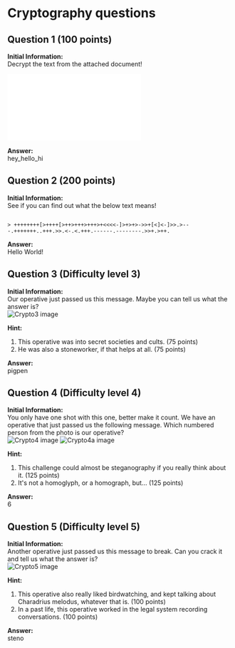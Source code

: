 # Cryptography questions

## Question 1 (100 points)
**Initial Information:**  
Decrypt the text from the attached document!

![wewillrotyou.txt](wewillrotyou.txt)

**Answer:**  
hey_hello_hi

## Question 2 (200 points)
**Initial Information:**    
See if you can find out what the below text means!

```

> ++++++++[>++++[>++>+++>+++>+<<<<-]>+>+>->>+[<]<-]>>.>---.+++++++..+++.>>.<-.<.+++.------.--------.>>+.>++.
```
**Answer:**  
Hello World!

## Question 3 (Difficulty level 3)
**Initial Information:**  
Our operative just passed us this message. Maybe you can tell us what the answer is?  
 ![Crypto3 image](Crypto3.png)

**Hint:**  
1.	This operative was into secret societies and cults. (75 points)
2.	He was also a stoneworker, if that helps at all. (75 points)

**Answer:**  
pigpen

## Question 4 (Difficulty level 4)
**Initial Information:**  
You only have one shot with this one, better make it count. We have an operative that just passed us the following message. Which numbered person from the photo is our operative?  
![Crypto4 image](Crypto4.png)
![Crypto4a image](Crypto4a.jpg)

**Hint:**  
1.	This challenge could almost be steganography if you really think about it. (125 points)
2.	It's not a homoglyph, or a homograph, but... (125 points)

**Answer:**  
6

## Question 5 (Difficulty level 5)
**Initial Information:**  
Another operative just passed us this message to break. Can you crack it and tell us what the answer is?  
![Crypto5 image](Crypto5.png)

**Hint:**  
1.	This operative also really liked birdwatching, and kept talking about Charadrius melodus, whatever that is. (100 points)
2.	In a past life, this operative worked in the legal system recording conversations. (100 points)

**Answer:**  
steno
